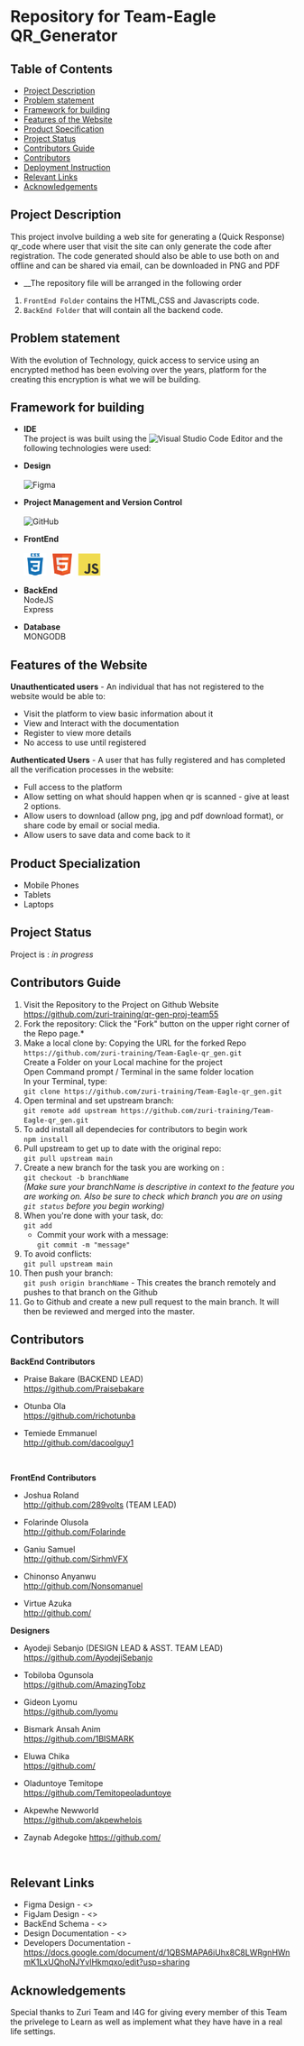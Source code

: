 # Repository for Team-Eagle QR_Generator

## Table of Contents

* [Project Description](#project-description)
* [Problem statement](#problem-statement)
* [Framework for building](#framework-for-building)
* [Features of the Website](#features-of-the-website)
* [Product Specification](#product-specialization)
* [Project Status](#project-status)
* [Contributors Guide](#contributors-guide)
* [Contributors](#contributors)
* [Deployment Instruction](#deployment-instruction)
* [Relevant Links](#relevant-links)
* [Acknowledgements](#acknowledgements)



## Project Description

This project involve building a web site for generating a (Quick Response) qr_code where user that visit the site can only generate the code after registration. The code generated should also be able to use both on and offline and can be shared via email, can be downloaded in PNG and PDF

* __The repository file will be arranged in the following order

1. `FrontEnd Folder` contains the HTML,CSS and Javascripts code.
2. `BackEnd Folder` that will contain all the backend code.


## Problem statement
With the evolution of Technology, quick access to service using an encrypted method has been evolving over the years, platform for the creating this encryption is what we will be building.


## Framework for building

* __IDE__ </br>
The project is was built using the ![Visual Studio Code](https://img.shields.io/badge/Visual%20Studio%20Code-0078d7.svg?style=for-the-badge&logo=visual-studio-code&logoColor=white) Editor and the following technologies were used: <br/>
* __Design__<br/><br/>
        ![Figma](https://img.shields.io/badge/figma-%23F24E1E.svg?style=for-the-badge&logo=figma&logoColor=white)
        
* __Project Management and Version Control__<br/><br/>
        ![GitHub](https://img.shields.io/badge/github-%23121011.svg?style=for-the-badge&logo=github&logoColor=white)
* __FrontEnd__<br/><br/>
      <img src="https://github.com/devicons/devicon/blob/master/icons/css3/css3-plain-wordmark.svg"  title="CSS3" alt="CSS" width="40" height="40"/>&nbsp;
      <img src="https://github.com/devicons/devicon/blob/master/icons/html5/html5-original.svg" title="HTML5" alt="HTML" width="40" height="40"/>&nbsp;
      <img src="https://github.com/devicons/devicon/blob/master/icons/javascript/javascript-original.svg" title="JavaScript" alt="JavaScript" width="40" height="40"/>&nbsp;
* __BackEnd__<br/>
        NodeJS  
        Express
* __Database__<br/>
        MONGODB


## Features of the Website
__Unauthenticated users__ - An individual that has not registered to the website would be able to: <br/> 

* Visit the platform to view basic information about it
* View and Interact with the documentation
* Register to view more details
* No access to use until registered

__Authenticated Users__ - A user that has fully registered and has completed all the verification processes in the website: <br/>

* Full access to the platform
* Allow setting on what should happen when qr is scanned - give at least 2 options.
* Allow users to download (allow png, jpg and pdf download format), or share code by email or social media.
* Allow users to save data and come back to it

## Product Specialization
* Mobile Phones
* Tablets
* Laptops

## Project Status
Project is : *in progress*

## Contributors Guide
1. Visit the Repository to the Project on Github Website 
        https://github.com/zuri-training/qr-gen-proj-team55
2. Fork the repository: Click the "Fork" button on the upper right corner of the Repo page.*
3. Make a local clone by: 
     Copying the URL for the forked Repo <br/>
     `https://github.com/zuri-training/Team-Eagle-qr_gen.git` <br/>
     Create a Folder on your Local machine for the project <br/>
     Open Command prompt / Terminal in the same folder location <br/>
     In your Terminal, type: <br/>
        `git clone https://github.com/zuri-training/Team-Eagle-qr_gen.git`
4. Open terminal and set upstream branch: <br/>
        `git remote add upstream https://github.com/zuri-training/Team-Eagle-qr_gen.git`
5. To add install all dependecies for contributors to begin work<br/>
        `npm install` 
6. Pull upstream to get up to date with the original repo:<br/>
        `git pull upstream main`
7. Create a new branch for the task you are working on :<br/>
        `git checkout -b branchName`<br/>
    *(Make sure your branchName is descriptive in context to the feature you are working on. Also be sure to check which branch you are on using `git status` before you begin working)*
8. When you're done with your task, do:<br/>
        `git add`<br/>
   - Commit your work with a message:<br/>
        `git commit -m "message"`
9. To avoid conflicts:<br/>
        `git pull upstream main`
10. Then push your branch:<br/>
        `git push origin branchName` - This creates the branch remotely and pushes to that branch on the Github  
11. Go to Github and create a new pull request to the main branch. It will then be reviewed and merged into the master.

## Contributors

__BackEnd Contributors__ <br/>
* Praise Bakare (BACKEND LEAD)  
<https://github.com/Praisebakare>

* Otunba Ola  
<https://github.com/richotunba>

* Temiede Emmanuel  
<http://github.com/dacoolguy1>
<br/>

__FrontEnd Contributors__ <br/>
* Joshua Roland  
<http://github.com/289volts> (TEAM LEAD)

* Folarinde Olusola  
<http://github.com/Folarinde>

* Ganiu Samuel  
<http://github.com/SirhmVFX>

* Chinonso Anyanwu  
<http://github.com/Nonsomanuel>

* Virtue Azuka  
<http://github.com/>

__Designers__ <br/>
* Ayodeji Sebanjo (DESIGN LEAD & ASST. TEAM LEAD) 
 <https://github.com/AyodejiSebanjo>

* Tobiloba Ogunsola  
<https://github.com/AmazingTobz>

* Gideon Lyomu  
<https://github.com/lyomu>

* Bismark Ansah Anim  
<https://github.com/1BISMARK>

* Eluwa Chika  
<https://github.com/>

* Oladuntoye Temitope  
<https://github.com/Temitopeoladuntoye>

* Akpewhe Newworld  
<https://github.com/akpewhelois>

* Zaynab Adegoke 
<https://github.com/>
<br/>



## Relevant Links
* Figma Design - <>
* FigJam Design - <>
* BackEnd Schema - <>
* Design Documentation - <>
* Developers Documentation - <https://docs.google.com/document/d/1QBSMAPA6iUhx8C8LWRgnHWnmK1LxUQhoNJYvlHkmqxo/edit?usp=sharing>



## Acknowledgements
Special thanks to Zuri Team and I4G for giving every member of this Team the privelege to Learn as well
as implement what they have have in a real life settings.




